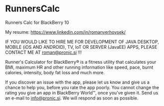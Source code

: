 # RunnersCalc
Runners Calc for BlackBerry 10

My resume: https://www.linkedin.com/in/romanverhovsek/

IF YOU WOULD LIKE TO HIRE ME FOR DEVELOPMENT OF JAVA DESKTOP, MOBILE (iOS AND ANDROID), TV, IoT OR SERVER (JavaEE) APPS, PLEASE CONTACT ME AT roman@pronic.si !!!

Runner's Calculator for BlackBerry® is a fitness utility that calculates your BMI, maximum HR and other running information like speed, pace, burnt calories, intensity, body fat loss and much more.

If you discover an issue with the app, please let us know and give us a chance to help you, before you rate the app poorly. You cannot change the rating you give an app in BlackBerry World™, once you’ve given it. Send us an e-mail to info@pronic.si. We will respond as soon as possible.
